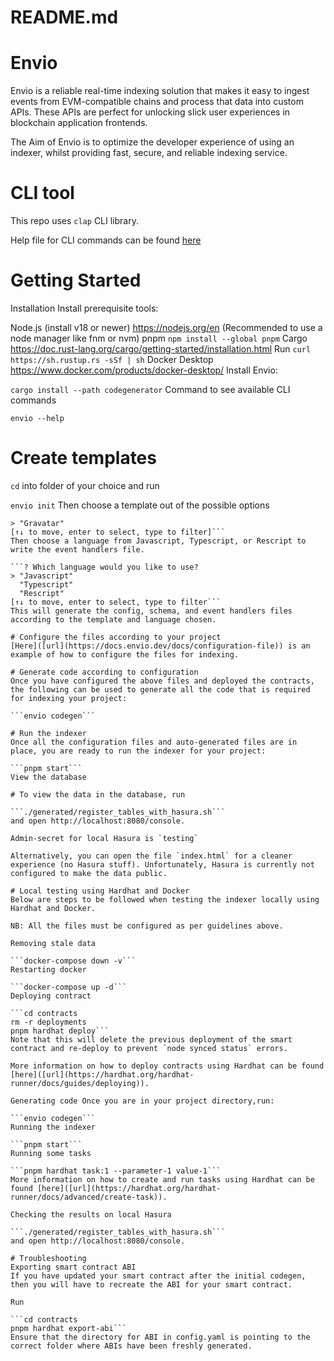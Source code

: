# README.md

# Envio
Envio is a reliable real-time indexing solution that makes it easy to ingest events from EVM-compatible chains and process that data into custom APIs. These APIs are perfect for unlocking slick user experiences in blockchain application frontends.

The Aim of Envio is to optimize the developer experience of using an indexer, whilst providing fast, secure, and reliable indexing service.

# CLI tool
This repo uses `clap` CLI library.

Help file for CLI commands can be found [here]([url](https://docs.envio.dev/docs/cli-commands))

# Getting Started
Installation
Install prerequisite tools:

Node.js (install v18 or newer) https://nodejs.org/en (Recommended to use a node manager like fnm or nvm)
pnpm
```npm install --global pnpm```
Cargo https://doc.rust-lang.org/cargo/getting-started/installation.html Run `curl https://sh.rustup.rs -sSf | sh`
Docker Desktop https://www.docker.com/products/docker-desktop/
Install Envio:

```cargo install --path codegenerator```
Command to see available CLI commands

```envio --help```

# Create templates
`cd` into folder of your choice and run

```envio init```
Then choose a template out of the possible options

```? Which template would you like to use?  
> "Gravatar"
[↑↓ to move, enter to select, type to filter]```
Then choose a language from Javascript, Typescript, or Rescript to write the event handlers file.

```? Which language would you like to use?  
> "Javascript"
  "Typescript"
  "Rescript"
[↑↓ to move, enter to select, type to filter```
This will generate the config, schema, and event handlers files according to the template and language chosen.

# Configure the files according to your project
[Here]([url](https://docs.envio.dev/docs/configuration-file)) is an example of how to configure the files for indexing.

# Generate code according to configuration
Once you have configured the above files and deployed the contracts, the following can be used to generate all the code that is required for indexing your project:

```envio codegen```

# Run the indexer
Once all the configuration files and auto-generated files are in place, you are ready to run the indexer for your project:

```pnpm start```
View the database

# To view the data in the database, run

```./generated/register_tables_with_hasura.sh```
and open http://localhost:8080/console.

Admin-secret for local Hasura is `testing`

Alternatively, you can open the file `index.html` for a cleaner experience (no Hasura stuff). Unfortunately, Hasura is currently not configured to make the data public.

# Local testing using Hardhat and Docker
Below are steps to be followed when testing the indexer locally using Hardhat and Docker.

NB: All the files must be configured as per guidelines above.

Removing stale data

```docker-compose down -v```
Restarting docker

```docker-compose up -d```
Deploying contract

```cd contracts
rm -r deployments
pnpm hardhat deploy```
Note that this will delete the previous deployment of the smart contract and re-deploy to prevent `node synced status` errors.

More information on how to deploy contracts using Hardhat can be found [here]([url](https://hardhat.org/hardhat-runner/docs/guides/deploying)).

Generating code Once you are in your project directory,run:

```envio codegen```
Running the indexer

```pnpm start```
Running some tasks

```pnpm hardhat task:1 --parameter-1 value-1```
More information on how to create and run tasks using Hardhat can be found [here]([url](https://hardhat.org/hardhat-runner/docs/advanced/create-task)).

Checking the results on local Hasura

```./generated/register_tables_with_hasura.sh```
and open http://localhost:8080/console.

# Troubleshooting
Exporting smart contract ABI
If you have updated your smart contract after the initial codegen, then you will have to recreate the ABI for your smart contract.

Run

```cd contracts
pnpm hardhat export-abi```
Ensure that the directory for ABI in config.yaml is pointing to the correct folder where ABIs have been freshly generated.
